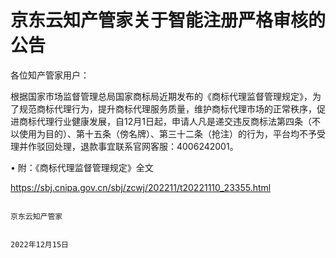 # 京东云知产管家关于智能注册严格审核的公告

各位知产管家用户：

根据国家市场监督管理总局国家商标局近期发布的《商标代理监督管理规定》，为了规范商标代理行为，提升商标代理服务质量，维护商标代理市场的正常秩序，促进商标代理行业健康发展，自12月1日起，申请人凡是递交违反商标法第四条（不以使用为目的）、第十五条（傍名牌）、第三十二条（抢注）的行为，平台均不予受理并作驳回处理，退款事宜联系官网客服：4006242001。

•	附：《商标代理监督管理规定》全文

https://sbj.cnipa.gov.cn/sbj/zcwj/202211/t20221110_23355.html

                                                                                        京东云知产管家

                                                                                        2022年12月15日

